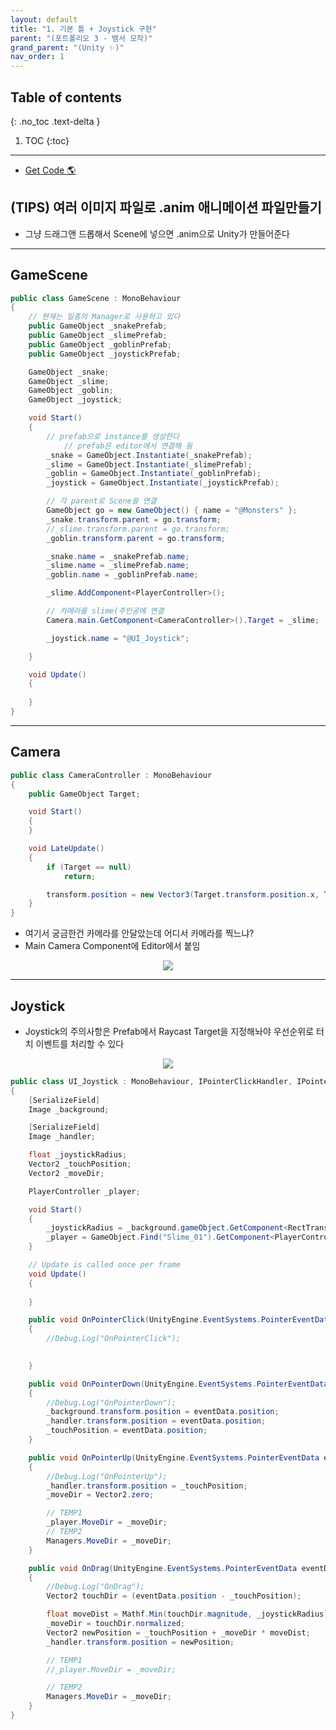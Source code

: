 ```yaml
---
layout: default
title: "1. 기본 틀 + Joystick 구현"
parent: "(포트폴리오 3 - 뱀서 모작)"
grand_parent: "(Unity ✨)"
nav_order: 1
---
```


## Table of contents
{: .no_toc .text-delta }

1. TOC
{:toc}

---

* [Get Code 🌎](https://github.com/Arthur880708/Unity_Portfolio_3/tree/1)

## (TIPS) 여러 이미지 파일로 .anim 애니메이션 파일만들기

* 그냥 드래그앤 드롭해서 Scene에 넣으면 .anim으로 Unity가 만들어준다

---

## GameScene

```csharp
public class GameScene : MonoBehaviour
{
    // 현재는 일종의 Manager로 사용하고 있다
    public GameObject _snakePrefab;
    public GameObject _slimePrefab;
    public GameObject _goblinPrefab;
    public GameObject _joystickPrefab;

    GameObject _snake;
    GameObject _slime;
    GameObject _goblin;
    GameObject _joystick;

    void Start()
    {
        // prefab으로 instance를 생성한다
            // prefab은 editor에서 연결해 둠
		_snake = GameObject.Instantiate(_snakePrefab);
        _slime = GameObject.Instantiate(_slimePrefab);
        _goblin = GameObject.Instantiate(_goblinPrefab);
		_joystick = GameObject.Instantiate(_joystickPrefab);

        // 각 parent로 Scene을 연결
        GameObject go = new GameObject() { name = "@Monsters" };
        _snake.transform.parent = go.transform;
		//_slime.transform.parent = go.transform;
		_goblin.transform.parent = go.transform;

		_snake.name = _snakePrefab.name;
		_slime.name = _slimePrefab.name;
		_goblin.name = _goblinPrefab.name;

        _slime.AddComponent<PlayerController>();

        // 카메라를 slime(주인공에 연결
        Camera.main.GetComponent<CameraController>().Target = _slime;

        _joystick.name = "@UI_Joystick";

	}

    void Update()
    {
        
    }
}
```

---

## Camera

```csharp
public class CameraController : MonoBehaviour
{
    public GameObject Target;

    void Start()
    {
    }

    void LateUpdate()
    {
        if (Target == null)
            return;

        transform.position = new Vector3(Target.transform.position.x, Target.transform.position.y, -10);
    }
}
```

* 여기서 궁금한건 카메라를 안달았는데 어디서 카메라를 찍느냐?
* Main Camera Component에 Editor에서 붙임

<p align="center">
  <img src="https://taehyungs-programming-blog.github.io/blog/assets/images/unity/portfolio-2/p3-1-1.png"/>
</p>

---

## Joystick

* Joystick의 주의사항은 Prefab에서 Raycast Target을 지정해놔야 우선순위로 터치 이벤트를 처리할 수 있다

<p align="center">
  <img src="https://taehyungs-programming-blog.github.io/blog/assets/images/unity/portfolio-2/p3-1-2.png"/>
</p>

```csharp
public class UI_Joystick : MonoBehaviour, IPointerClickHandler, IPointerDownHandler, IPointerUpHandler, IDragHandler
{
    [SerializeField]
    Image _background;

	[SerializeField]
	Image _handler;

	float _joystickRadius;
	Vector2 _touchPosition;
	Vector2 _moveDir;

	PlayerController _player;

    void Start()
    {
		_joystickRadius = _background.gameObject.GetComponent<RectTransform>().sizeDelta.y / 2;
		_player = GameObject.Find("Slime_01").GetComponent<PlayerController>();
	}

    // Update is called once per frame
    void Update()
    {
        
    }

	public void OnPointerClick(UnityEngine.EventSystems.PointerEventData eventData)
	{
		//Debug.Log("OnPointerClick");

		
	}

	public void OnPointerDown(UnityEngine.EventSystems.PointerEventData eventData)
	{
		//Debug.Log("OnPointerDown");
		_background.transform.position = eventData.position;
		_handler.transform.position = eventData.position;
		_touchPosition = eventData.position;
	}

	public void OnPointerUp(UnityEngine.EventSystems.PointerEventData eventData)
	{
		//Debug.Log("OnPointerUp");
		_handler.transform.position = _touchPosition;
		_moveDir = Vector2.zero;

		// TEMP1
		_player.MoveDir = _moveDir;
		// TEMP2
		Managers.MoveDir = _moveDir;
	}

	public void OnDrag(UnityEngine.EventSystems.PointerEventData eventData)
	{
		//Debug.Log("OnDrag");
		Vector2 touchDir = (eventData.position - _touchPosition);

		float moveDist = Mathf.Min(touchDir.magnitude, _joystickRadius);
		_moveDir = touchDir.normalized;
		Vector2 newPosition = _touchPosition + _moveDir * moveDist;
		_handler.transform.position = newPosition;

		// TEMP1
		//_player.MoveDir = _moveDir;

		// TEMP2
		Managers.MoveDir = _moveDir;
	}
}
```
